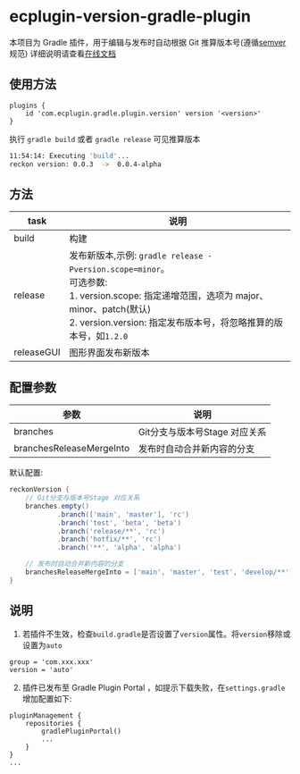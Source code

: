 # ecplugin-version-gradle-plugin

本项目为 Gradle 插件，用于编辑与发布时自动根据 Git 推算版本号(遵循[semver](https://semver.org)规范)
详细说明请查看[在线文档](https://github.com/liuzhenghui/ecplugin-version-gradle-plugin)

## 使用方法

```
plugins {
    id 'com.ecplugin.gradle.plugin.version' version '<version>'
}
```

执行 `gradle build` 或者 `gradle release` 可见推算版本

``` bash
11:54:14: Executing 'build'...
reckon version: 0.0.3  ->  0.0.4-alpha
```

## 方法

| task       | 说明                                                                                                                                                                     |
|------------|------------------------------------------------------------------------------------------------------------------------------------------------------------------------|
| build      | 构建                                                                                                                                                                     |
| release    | 发布新版本,示例: `gradle release -Pversion.scope=minor`。<br>可选参数: <br>1. version.scope: 指定递增范围，选项为 major、minor、patch(默认)   <br>2. version.version: 指定发布版本号，将忽略推算的版本号，如`1.2.0` |
| releaseGUI | 图形界面发布新版本                                                                                                                                                              |

## 配置参数

| 参数                       | 说明                  |
|--------------------------|---------------------|
| branches                 | Git分支与版本号Stage 对应关系 |
| branchesReleaseMergeInto | 发布时自动合并新内容的分支       |

默认配置:

```groovy
reckonVersion {
    // Git分支与版本号Stage 对应关系
    branches.empty()
            .branch(['main', 'master'], 'rc')
            .branch('test', 'beta', 'beta')
            .branch('release/**', 'rc')
            .branch('hotfix/**', 'rc')
            .branch('**', 'alpha', 'alpha')

    // 发布时自动合并新内容的分支
    branchesReleaseMergeInto = ['main', 'master', 'test', 'develop/**']
}
```

## 说明

1. 若插件不生效，检查`build.gradle`是否设置了`version`属性。将`version`移除或设置为`auto`

```
group = 'com.xxx.xxx'
version = 'auto'
```

2. 插件已发布至 Gradle Plugin Portal ，如提示下载失败，在`settings.gradle`增加配置如下:

```
pluginManagement {
    repositories {
        gradlePluginPortal()
        ...
    }
}
...
```